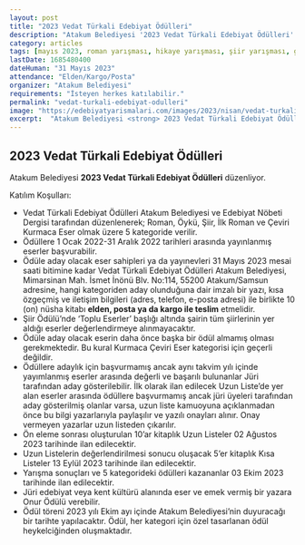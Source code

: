 ```yaml
---
layout: post
title: "2023 Vedat Türkali Edebiyat Ödülleri"
description: "Atakum Belediyesi '2023 Vedat Türkali Edebiyat Ödülleri' düzenliyor."
category: articles
tags: [mayıs 2023, roman yarışması, hikaye yarışması, şiir yarışması, genel]
lastDate: 1685480400
dateHuman: "31 Mayıs 2023"
attendance: "Elden/Kargo/Posta"
organizer: "Atakum Belediyesi"
requirements: "İsteyen herkes katılabilir."
permalink: "vedat-turkali-edebiyat-odulleri"
image: "https://edebiyatyarismalari.com/images/2023/nisan/vedat-turkali-edebiyat-odulleri.jpg"
excerpt:  "Atakum Belediyesi <strong> 2023 Vedat Türkali Edebiyat Ödülleri </strong> düzenliyor."
---
```


## 2023 Vedat Türkali Edebiyat Ödülleri
Atakum Belediyesi **2023 Vedat Türkali Edebiyat Ödülleri** düzenliyor.  

Katılım Koşulları:
- Vedat Türkali Edebiyat Ödülleri Atakum Belediyesi ve Edebiyat Nöbeti Dergisi tarafından düzenlenerek; Roman, Öykü, Şiir, İlk Roman ve Çeviri Kurmaca Eser olmak üzere 5 kategoride verilir.
- Ödüllere 1 Ocak 2022-31 Aralık 2022  tarihleri arasında yayınlanmış eserler başvurabilir.
- Ödüle aday olacak eser sahipleri ya da yayınevleri 31 Mayıs 2023 mesai saati bitimine kadar Vedat Türkali Edebiyat Ödülleri Atakum Belediyesi, Mimarsinan Mah. İsmet İnönü Blv. No:114, 55200 Atakum/Samsun adresine, hangi kategoriden aday olunduğuna dair imzalı bir yazı, kısa özgeçmiş ve iletişim bilgileri (adres, telefon, e-posta adresi) ile birlikte 10 (on) nüsha kitabı **elden, posta ya da kargo ile teslim** etmelidir.
- Şiir Ödülü’nde ‘Toplu Eserler’ başlığı altında şairin tüm şiirlerinin yer aldığı eserler değerlendirmeye alınmayacaktır.
- Ödüle aday olacak eserin daha önce başka bir ödül almamış olması gerekmektedir. Bu kural Kurmaca Çeviri Eser kategorisi için geçerli değildir.
- Ödüllere adaylık için başvurmamış ancak aynı takvim yılı içinde yayımlanmış eserler arasında değerli ve başarılı bulunanlar Jüri tarafından aday gösterilebilir. İlk olarak ilan edilecek Uzun Liste’de yer alan eserler arasında ödüllere başvurmamış ancak jüri üyeleri tarafından aday gösterilmiş olanlar varsa, uzun liste kamuoyuna açıklanmadan önce bu bilgi yazarlarıyla paylaşılır ve yazılı onayları alınır. Onay vermeyen yazarlar uzun listeden çıkarılır.
- Ön eleme sonrası oluşturulan 10’ar kitaplık Uzun Listeler 02 Ağustos 2023 tarihinde ilan edilecektir.
- Uzun Listelerin değerlendirilmesi sonucu oluşacak 5’er kitaplık Kısa Listeler 13 Eylül 2023 tarihinde ilan edilecektir.
- Yarışma sonuçları ve 5 kategorideki ödülleri kazananlar 03 Ekim 2023 tarihinde ilan edilecektir.
- Jüri edebiyat veya kent kültürü alanında eser ve emek vermiş bir yazara Onur Ödülü verebilir.
- Ödül töreni 2023 yılı Ekim ayı içinde Atakum Belediyesi’nin duyuracağı bir tarihte yapılacaktır. Ödül, her kategori için özel tasarlanan ödül heykelciğinden oluşmaktadır.